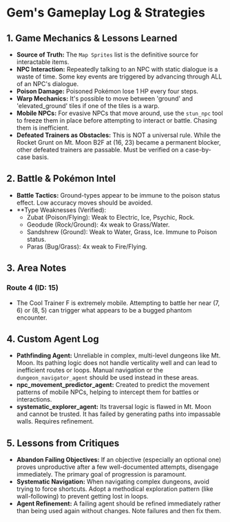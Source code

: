 # Gem's Gameplay Log & Strategies

## 1. Game Mechanics & Lessons Learned
*   **Source of Truth:** The `Map Sprites` list is the definitive source for interactable items.
*   **NPC Interaction:** Repeatedly talking to an NPC with static dialogue is a waste of time. Some key events are triggered by advancing through ALL of an NPC's dialogue.
*   **Poison Damage:** Poisoned Pokémon lose 1 HP every four steps.
*   **Warp Mechanics:** It's possible to move between 'ground' and 'elevated_ground' tiles if one of the tiles is a warp.
*   **Mobile NPCs:** For evasive NPCs that move around, use the `stun_npc` tool to freeze them in place before attempting to interact or battle. Chasing them is inefficient.
*   **Defeated Trainers as Obstacles:** This is NOT a universal rule. While the Rocket Grunt on Mt. Moon B2F at (16, 23) became a permanent blocker, other defeated trainers are passable. Must be verified on a case-by-case basis.

## 2. Battle & Pokémon Intel
*   **Battle Tactics:** Ground-types appear to be immune to the poison status effect. Low accuracy moves should be avoided.
*   **Type Weaknesses (Verified):
    *   Zubat (Poison/Flying): Weak to Electric, Ice, Psychic, Rock.
    *   Geodude (Rock/Ground): 4x weak to Grass/Water.
    *   Sandshrew (Ground): Weak to Water, Grass, Ice. Immune to Poison status.
    *   Paras (Bug/Grass): 4x weak to Fire/Flying.

## 3. Area Notes
### Route 4 (ID: 15)
*   The Cool Trainer F is extremely mobile. Attempting to battle her near (7, 6) or (8, 5) can trigger what appears to be a bugged phantom encounter.

## 4. Custom Agent Log
*   **Pathfinding Agent:** Unreliable in complex, multi-level dungeons like Mt. Moon. Its pathing logic does not handle verticality well and can lead to inefficient routes or loops. Manual navigation or the `dungeon_navigator_agent` should be used instead in these areas.
*   **npc_movement_predictor_agent:** Created to predict the movement patterns of mobile NPCs, helping to intercept them for battles or interactions.
*   **systematic_explorer_agent:** Its traversal logic is flawed in Mt. Moon and cannot be trusted. It has failed by generating paths into impassable walls. Requires refinement.

## 5. Lessons from Critiques
*   **Abandon Failing Objectives:** If an objective (especially an optional one) proves unproductive after a few well-documented attempts, disengage immediately. The primary goal of progression is paramount.
*   **Systematic Navigation:** When navigating complex dungeons, avoid trying to force shortcuts. Adopt a methodical exploration pattern (like wall-following) to prevent getting lost in loops.
*   **Agent Refinement:** A failing agent should be refined immediately rather than being used again without changes. Note failures and then fix them.